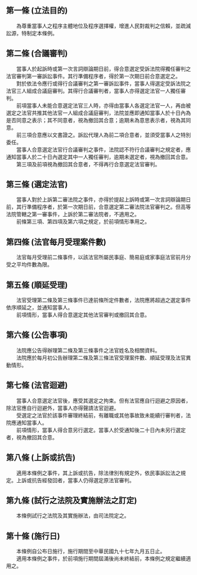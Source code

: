 第一條 (立法目的)
-----------------
　　為尊重當事人之程序主體地位及程序選擇權，增進人民對裁判之信賴，並疏減訟源，特制定本條例。  


第二條 (合議審判)
-----------------
　　當事人於起訴時或第一次言詞辯論期日前，得合意選定受訴法院得獨任審判之法官審判第一審訴訟事件。其行準備程序者，得於第一次期日前合意選定之。  
　　對於依法令應行或得行合議審判之第一審訴訟事件，當事人得選定受訴法院之法官三人組成合議庭審判。其得行合議審判者，當事人亦得選定法官一人獨任審判。  
　　前項當事人未能合意選定法官三人時，亦得由當事人各選定法官一人，再由被選定之法官共推其他法官一人組成合議庭審判，法院並應即通知當事人於十日內為是否同意之表示；其不同意者，視為撤回其合意；逾期未為意思表示者，視為其同意。  
　　前三項合意應以文書證之。訴訟代理人為前二項合意者，並須受當事人之特別委任。  
　　當事人合意選定法官行合議審判之事件，法院認不符行合議審判之規定者，應通知當事人於二十日內選定其中一人獨任審判，逾期未選定者，視為撤回其合意。  
　　第三項及前項視為撤回其合意者，不得再行合意選定法官審判。  


第三條 (選定法官)
-----------------
　　當事人對於上訴第二審法院之事件，亦得於提起上訴時或第一次言詞辯論期日前，其行準備程序者，於第一次期日前，合意選定第二審法院法官審判之。但高等法院管轄之第一審事件，上訴於第二審法院者，不適用之。  
　　前條第三項、第四項及第六項之規定，於前項情形準用之。  


第四條 (法官每月受理案件數)
---------------------------
　　法官每月受理前二條事件，以該法官所屬民事庭、簡易庭或家事庭法官前月分受之平均件數為限。  


第五條 (順延受理)
-----------------
　　法官受理第二條及第三條事件已達前條所定件數者，法院應將超過之選定事件依序順延之，並通知當事人。  
　　前項情形，當事人得合意選定其他法官審判或撤回其合意。  


第六條 (公告事項)
-----------------
　　法院應公告得辦理第二條及第三條事件之法官姓名及相關資料。  
　　法院應於每月初公告辦理第二條及第三條法官受理案件數、順延受理及法官異動情形。  


第七條 (法官迴避)
-----------------
　　當事人合意選定法官後，應受其選定之拘束。但有法官應自行迴避之原因者，除法官應自行迴避外，當事人亦得聲請法官迴避。  
　　受選定之法官於該事件審理終結前，有離職或其他事故致未能續行審判者，法院應通知當事人。  
　　前項情形，當事人得合意另行選定。當事人於受通知後二十日內未另行選定者，視為撤回其合意。  


第八條 (上訴或抗告)
-------------------
　　適用本條例之事件，其上訴或抗告，除法律別有規定外，依民事訴訟法之規定。上訴或抗告經發回者，當事人仍得選定原法官審判。  


第九條 (試行之法院及實施辦法之訂定)
-----------------------------------
　　本條例試行之法院及其實施辦法，由司法院定之。  


第十條 (施行日)
---------------
　　本條例自公布日施行，施行期間至中華民國九十七年九月五日止。  
　　適用本條例之事件，於前項施行期間屆滿後尚未終結前，本條例之規定繼續適用之。